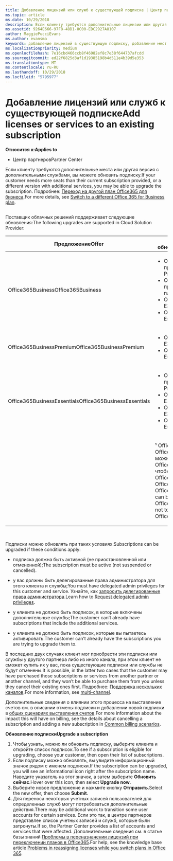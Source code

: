 ```yaml
---
title: Добавление лицензий или служб к существующей подписке | Центр партнеров
ms.topic: article
ms.date: 10/29/2018
description: Если клиенту требуются дополнительные лицензии или другая версия с дополнительными службами, вы можете обновить подписку.
ms.assetid: 9264E666-97F8-48D1-8C00-EDC2927A8107
author: MaggiePucciEvans
ms.author: evansma
keywords: добавление лицензий в существующую подписку, добавление мест для существующей подписки, изменение подписки, изменить подписку, приобретение дополнительных лицензий для клиента
ms.localizationpriority: medium
ms.openlocfilehash: 7e16cbd466ccb8f46982ef8c7e38f644737afcdd
ms.sourcegitcommit: ed22f6825d3af1d19385198b4d511e4b39d5e353
ms.translationtype: MT
ms.contentlocale: ru-RU
ms.lasthandoff: 10/29/2018
ms.locfileid: "5795977"
---
```

# <a name="add-licenses-or-services-to-an-existing-subscription"></a><span data-ttu-id="ff45c-104">Добавление лицензий или служб к существующей подписке</span><span class="sxs-lookup"><span data-stu-id="ff45c-104">Add licenses or services to an existing subscription</span></span>

**<span data-ttu-id="ff45c-105">Относится к:</span><span class="sxs-lookup"><span data-stu-id="ff45c-105">Applies to</span></span>**

-  <span data-ttu-id="ff45c-106">Центр партнеров</span><span class="sxs-lookup"><span data-stu-id="ff45c-106">Partner Center</span></span>

<span data-ttu-id="ff45c-107">Если клиенту требуются дополнительные места или другая версия с дополнительными службами, вы можете обновить подписку.</span><span class="sxs-lookup"><span data-stu-id="ff45c-107">If your customer needs more seats than their current subscription provided, or a different version with additional services, you may be able to upgrade the subscription.</span></span> <span data-ttu-id="ff45c-108">Подробнее: [Переход на другой план Office365 для бизнеса](http://go.microsoft.com/fwlink/p/?LinkId=723577).</span><span class="sxs-lookup"><span data-stu-id="ff45c-108">For more details, see [Switch to a different Office 365 for Business plan](http://go.microsoft.com/fwlink/p/?LinkId=723577).</span></span>

## <a href="" id="upgradesubscription"></a>


<span data-ttu-id="ff45c-109">Поставщик облачных решений поддерживает следующие обновления:</span><span class="sxs-lookup"><span data-stu-id="ff45c-109">The following upgrades are supported in Cloud Solution Provider:</span></span>

<table>
<colgroup>
<col width="50%" />
<col width="50%" />
</colgroup>
<thead>
<tr class="header">
<th><span data-ttu-id="ff45c-110">Предложение</span><span class="sxs-lookup"><span data-stu-id="ff45c-110">Offer</span></span></th>
<th><span data-ttu-id="ff45c-111">Возможные обновления</span><span class="sxs-lookup"><span data-stu-id="ff45c-111">Possible upgrades</span></span></th>
</tr>
</thead>
<tbody>
<tr class="odd">
<td><span data-ttu-id="ff45c-112">Office365Business</span><span class="sxs-lookup"><span data-stu-id="ff45c-112">Office365Business</span></span></td>
<td><ul>
<li><span data-ttu-id="ff45c-113">Office 365 бизнес премиум¹</span><span class="sxs-lookup"><span data-stu-id="ff45c-113">Office 365 Business Premium¹</span></span></li>
<li><span data-ttu-id="ff45c-114">Office 365 профессиональный плюс</span><span class="sxs-lookup"><span data-stu-id="ff45c-114">Office 365 ProPlus</span></span></li>
<li><span data-ttu-id="ff45c-115">Office 365 корпоративный E3</span><span class="sxs-lookup"><span data-stu-id="ff45c-115">Office 365 Enterprise E3</span></span></li>
<li><span data-ttu-id="ff45c-116">Office 365 корпоративный E5</span><span class="sxs-lookup"><span data-stu-id="ff45c-116">Office 365 Enterprise E5</span></span></li>
</ul></td>
</tr>
<tr class="even">
<td><span data-ttu-id="ff45c-117">Office365BusinessPremium</span><span class="sxs-lookup"><span data-stu-id="ff45c-117">Office365BusinessPremium</span></span></td>
<td><ul>
<li><span data-ttu-id="ff45c-118">Office 365 корпоративный E3</span><span class="sxs-lookup"><span data-stu-id="ff45c-118">Office 365 Enterprise E3</span></span></li>
<li><span data-ttu-id="ff45c-119">Office 365 корпоративный E5</span><span class="sxs-lookup"><span data-stu-id="ff45c-119">Office 365 Enterprise E5</span></span></li>
</ul></td>
</tr>
<tr class="odd">
<td><span data-ttu-id="ff45c-120">Office365BusinessEssentials</span><span class="sxs-lookup"><span data-stu-id="ff45c-120">Office365BusinessEssentials</span></span></td>
<td><ul>
<li><span data-ttu-id="ff45c-121">Office 365 бизнес премиум¹</span><span class="sxs-lookup"><span data-stu-id="ff45c-121">Office 365 Business Premium¹</span></span></li>
<li><span data-ttu-id="ff45c-122">Office 365 корпоративный E1</span><span class="sxs-lookup"><span data-stu-id="ff45c-122">Office 365 Enterprise E1</span></span></li>
<li><span data-ttu-id="ff45c-123">Office 365 корпоративный E3</span><span class="sxs-lookup"><span data-stu-id="ff45c-123">Office 365 Enterprise E3</span></span></li>
<li><span data-ttu-id="ff45c-124">Office 365 корпоративный E5</span><span class="sxs-lookup"><span data-stu-id="ff45c-124">Office 365 Enterprise E5</span></span></li>
</ul></td>
</tr>
<tr class="even">
<td></td>
<td><p><span data-ttu-id="ff45c-125">¹ Office365BusinessIndia и Office365BusinessEssentialsIndia можно обновить до Office365BusinessPremiumIndia, чтобы не Office365BusinessPremium.</span><span class="sxs-lookup"><span data-stu-id="ff45c-125">¹ Office365BusinessIndia and Office365BusinessEssentialsIndia can be upgraded to Office365BusinessPremiumIndia, not to Office365BusinessPremium.</span></span></p></td>
</tr>
</tbody>
</table>

 

<span data-ttu-id="ff45c-126">Подписки можно обновлять при таких условиях:</span><span class="sxs-lookup"><span data-stu-id="ff45c-126">Subscriptions can be upgraded if these conditions apply:</span></span>

-   <span data-ttu-id="ff45c-127">подписка должна быть активной (не приостановленной или отмененной);</span><span class="sxs-lookup"><span data-stu-id="ff45c-127">The subscription must be active (not suspended or cancelled).</span></span>

-   <span data-ttu-id="ff45c-128">у вас должны быть делегированные права администратора для этого клиента и службы;</span><span class="sxs-lookup"><span data-stu-id="ff45c-128">You must have delegated admin privileges for this customer and service.</span></span> <span data-ttu-id="ff45c-129">Узнайте, как [запросить делегированные права администратора](request-a-relationship-with-a-customer.md).</span><span class="sxs-lookup"><span data-stu-id="ff45c-129">Learn how to [Request delegated admin privileges](request-a-relationship-with-a-customer.md).</span></span>

-   <span data-ttu-id="ff45c-130">у клиента не должно быть подписок, в которые включены дополнительные службы;</span><span class="sxs-lookup"><span data-stu-id="ff45c-130">The customer can’t already have subscriptions that include the additional services.</span></span>

-   <span data-ttu-id="ff45c-131">у клиента не должно быть подписок, которые вы пытаетесь активировать.</span><span class="sxs-lookup"><span data-stu-id="ff45c-131">The customer can’t already have the subscriptions you are trying to upgrade them to.</span></span>

<span data-ttu-id="ff45c-132">В последних двух случаях клиент мог приобрести эти подписки или службы у другого партнера либо из иного канала, при этом клиент не сможет купить их у вас, пока существующие подписки или службы не будут отменены.</span><span class="sxs-lookup"><span data-stu-id="ff45c-132">It is possible, in the latter two cases that the customer may have purchased those subscriptions or services from another partner or another channel, and they won’t be able to purchase them from you unless they cancel their existing ones first.</span></span> <span data-ttu-id="ff45c-133">Подробнее: [Поддержка нескольких каналов](multichannel.md).</span><span class="sxs-lookup"><span data-stu-id="ff45c-133">For more information, see [multi-channel](multichannel.md).</span></span>

<span data-ttu-id="ff45c-134">Дополнительные сведения о влиянии этого процесса на выставление счетов см. в описании отмены подписки и добавлении новой подписки в [общих сценариях выставления счетов](common-billing-scenarios.md).</span><span class="sxs-lookup"><span data-stu-id="ff45c-134">For more information about the impact this will have on billing, see the details about cancelling a subscription and adding a new subscription in [Common billing scenarios](common-billing-scenarios.md).</span></span>

**<span data-ttu-id="ff45c-135">Обновление подписки</span><span class="sxs-lookup"><span data-stu-id="ff45c-135">Upgrade a subscription</span></span>**

1.  <span data-ttu-id="ff45c-136">Чтобы узнать, можно ли обновить подписку, выберите клиента и откройте список подписок.</span><span class="sxs-lookup"><span data-stu-id="ff45c-136">To see if a subscription is eligible for upgrading, choose your customer, then open their list of subscriptions.</span></span>
2.  <span data-ttu-id="ff45c-137">Если подписку можно обновлять, вы увидите информационный значок рядом с именем подписки.</span><span class="sxs-lookup"><span data-stu-id="ff45c-137">If the subscription can be upgraded, you will see an informational icon right after the subscription name.</span></span> <span data-ttu-id="ff45c-138">Наведите указатель на этот значок, а затем выберите **Обновить сейчас**.</span><span class="sxs-lookup"><span data-stu-id="ff45c-138">Hover over this icon, then select **Upgrade now**.</span></span>
3.  <span data-ttu-id="ff45c-139">Выберите новое предложение и нажмите кнопку **Отправить**.</span><span class="sxs-lookup"><span data-stu-id="ff45c-139">Select the new offer, then choose **Submit**.</span></span>
4.  <span data-ttu-id="ff45c-140">Для переноса некоторых учетных записей пользователей для определенных служб могут потребоваться дополнительные действия.</span><span class="sxs-lookup"><span data-stu-id="ff45c-140">There may be additional work to transition some user accounts for certain services.</span></span> <span data-ttu-id="ff45c-141">Если это так, в центре партнеров представлен список учетных записей и служб, которые были затронуты.</span><span class="sxs-lookup"><span data-stu-id="ff45c-141">If so, the Partner Center provides a list of accounts and services that were affected.</span></span> <span data-ttu-id="ff45c-142">Дополнительные сведения см. в статье базы знаний [Проблемы в переназначении лицензий при переключении планов в Office365](http://go.microsoft.com/fwlink/p/?LinkId=723576).</span><span class="sxs-lookup"><span data-stu-id="ff45c-142">For help, see the knowledge base article [Problems in reassigning licenses while you switch plans in Office 365](http://go.microsoft.com/fwlink/p/?LinkId=723576).</span></span>

 

 



